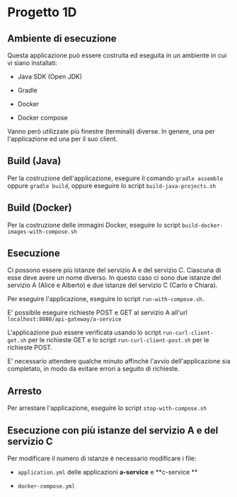 # Progetto 1D

## Ambiente di esecuzione 

Questa applicazione può essere costruita ed eseguita in un ambiente in cui vi siano installati:

* Java SDK (Open JDK) 
  
* Gradle 

* Docker 

* Docker compose 

Vanno però utilizzate più finestre (terminali) diverse. In genere, una per l'applicazione ed una per il suo client.


## Build (Java) 

Per la costruzione dell'applicazione, eseguire il comando `gradle assemble` oppure `gradle build`, oppure eseguire lo script `build-java-projects.sh`

## Build (Docker) 

Per la costruzione delle immagini Docker, eseguire lo script `build-docker-images-with-compose.sh` 

## Esecuzione 

Ci possono essere più istanze del servizio A e del servizio C. Ciascuna di esse deve  avere  un  nome  diverso.
In questo caso ci sono due istanze del servizio A (Alice e Alberto) e due istanze del servizio C (Carlo e Chiara).

Per eseguire l'applicazione, eseguire lo script `run-with-compose.sh.`

E' possibile eseguire richieste POST e GET al servizio A all'url `localhost:8080/api-gateway/a-service`

L'applicazione può essere verificata usando lo script `run-curl-client-get.sh` per le richieste GET e lo script `run-curl-client-post.sh` per le richieste POST.

E' necessario attendere qualche minuto affinchè l'avvio dell'applicazione sia completato, in modo da evitare errori a seguito di richieste.

## Arresto 

Per arrestare l'applicazione, eseguire lo script `stop-with-compose.sh` 


## Esecuzione con più istanze del servizio A e del servizio C

Per modificare il numero di istanze è necessario modificare i file:

* `application.yml` delle applicazioni **a-service** e **c-service **

* `docker-compose.yml`


